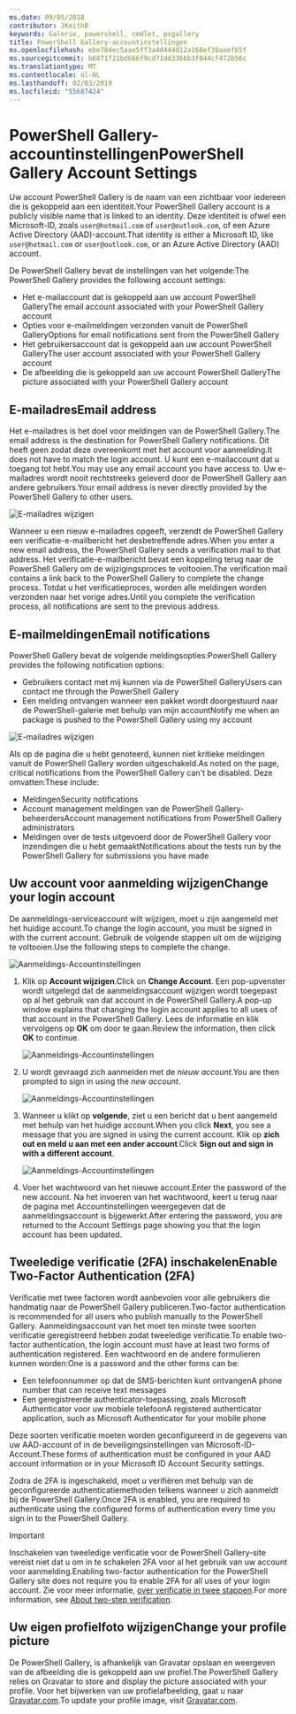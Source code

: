 ```yaml
---
ms.date: 09/05/2018
contributor: JKeithB
keywords: Galerie, powershell, cmdlet, psgallery
title: PowerShell Gallery-accountinstellingen
ms.openlocfilehash: ebe784ec5aae5ff3a4d444d12a168ef38aaef65f
ms.sourcegitcommit: b6871f21bd666f9cd71dd336bb3f844cf472b56c
ms.translationtype: MT
ms.contentlocale: nl-NL
ms.lasthandoff: 02/03/2019
ms.locfileid: "55687424"
---
```

# <a name="powershell-gallery-account-settings"></a><span data-ttu-id="8ffbd-103">PowerShell Gallery-accountinstellingen</span><span class="sxs-lookup"><span data-stu-id="8ffbd-103">PowerShell Gallery Account Settings</span></span>

<span data-ttu-id="8ffbd-104">Uw account PowerShell Gallery is de naam van een zichtbaar voor iedereen die is gekoppeld aan een identiteit.</span><span class="sxs-lookup"><span data-stu-id="8ffbd-104">Your PowerShell Gallery account is a publicly visible name that is linked to an identity.</span></span> <span data-ttu-id="8ffbd-105">Deze identiteit is ofwel een Microsoft-ID, zoals `user@hotmail.com` of `user@outlook.com`, of een Azure Active Directory (AAD)-account.</span><span class="sxs-lookup"><span data-stu-id="8ffbd-105">That identity is either a Microsoft ID, like `user@hotmail.com` or `user@outlook.com`, or an Azure Active Directory (AAD) account.</span></span>

<span data-ttu-id="8ffbd-106">De PowerShell Gallery bevat de instellingen van het volgende:</span><span class="sxs-lookup"><span data-stu-id="8ffbd-106">The PowerShell Gallery provides the following account settings:</span></span>

- <span data-ttu-id="8ffbd-107">Het e-mailaccount dat is gekoppeld aan uw account PowerShell Gallery</span><span class="sxs-lookup"><span data-stu-id="8ffbd-107">The email account associated with your PowerShell Gallery account</span></span>
- <span data-ttu-id="8ffbd-108">Opties voor e-mailmeldingen verzonden vanuit de PowerShell Gallery</span><span class="sxs-lookup"><span data-stu-id="8ffbd-108">Options for email notifications sent from the PowerShell Gallery</span></span>
- <span data-ttu-id="8ffbd-109">Het gebruikersaccount dat is gekoppeld aan uw account PowerShell Gallery</span><span class="sxs-lookup"><span data-stu-id="8ffbd-109">The user account associated with your PowerShell Gallery account</span></span>
- <span data-ttu-id="8ffbd-110">De afbeelding die is gekoppeld aan uw account PowerShell Gallery</span><span class="sxs-lookup"><span data-stu-id="8ffbd-110">The picture associated with your PowerShell Gallery account</span></span>

## <a name="email-address"></a><span data-ttu-id="8ffbd-111">E-mailadres</span><span class="sxs-lookup"><span data-stu-id="8ffbd-111">Email address</span></span>

<span data-ttu-id="8ffbd-112">Het e-mailadres is het doel voor meldingen van de PowerShell Gallery.</span><span class="sxs-lookup"><span data-stu-id="8ffbd-112">The email address is the destination for PowerShell Gallery notifications.</span></span> <span data-ttu-id="8ffbd-113">Dit heeft geen zodat deze overeenkomt met het account voor aanmelding.</span><span class="sxs-lookup"><span data-stu-id="8ffbd-113">It does not have to match the login account.</span></span> <span data-ttu-id="8ffbd-114">U kunt een e-mailaccount dat u toegang tot hebt.</span><span class="sxs-lookup"><span data-stu-id="8ffbd-114">You may use any email account you have access to.</span></span> <span data-ttu-id="8ffbd-115">Uw e-mailadres wordt nooit rechtstreeks geleverd door de PowerShell Gallery aan andere gebruikers.</span><span class="sxs-lookup"><span data-stu-id="8ffbd-115">Your email address is never directly provided by the PowerShell Gallery to other users.</span></span>

![E-mailadres wijzigen](../../Images/PSGallery_AcccountEmailAddress.png)

<span data-ttu-id="8ffbd-117">Wanneer u een nieuw e-mailadres opgeeft, verzendt de PowerShell Gallery een verificatie-e-mailbericht het desbetreffende adres.</span><span class="sxs-lookup"><span data-stu-id="8ffbd-117">When you enter a new email address, the PowerShell Gallery sends a verification mail to that address.</span></span> <span data-ttu-id="8ffbd-118">Het verificatie-e-mailbericht bevat een koppeling terug naar de PowerShell Gallery om de wijzigingsproces te voltooien.</span><span class="sxs-lookup"><span data-stu-id="8ffbd-118">The verification mail contains a link back to the PowerShell Gallery to complete the change process.</span></span> <span data-ttu-id="8ffbd-119">Totdat u het verificatieproces, worden alle meldingen worden verzonden naar het vorige adres.</span><span class="sxs-lookup"><span data-stu-id="8ffbd-119">Until you complete the verification process, all notifications are sent to the previous address.</span></span>

## <a name="email-notifications"></a><span data-ttu-id="8ffbd-120">E-mailmeldingen</span><span class="sxs-lookup"><span data-stu-id="8ffbd-120">Email notifications</span></span>

<span data-ttu-id="8ffbd-121">PowerShell Gallery bevat de volgende meldingsopties:</span><span class="sxs-lookup"><span data-stu-id="8ffbd-121">PowerShell Gallery provides the following notification options:</span></span>

- <span data-ttu-id="8ffbd-122">Gebruikers contact met mij kunnen via de PowerShell Gallery</span><span class="sxs-lookup"><span data-stu-id="8ffbd-122">Users can contact me through the PowerShell Gallery</span></span>
- <span data-ttu-id="8ffbd-123">Een melding ontvangen wanneer een pakket wordt doorgestuurd naar de PowerShell-galerie met behulp van mijn account</span><span class="sxs-lookup"><span data-stu-id="8ffbd-123">Notify me when an package is pushed to the PowerShell Gallery using my account</span></span>

![E-mailadres wijzigen](../../Images/PSGallery_AccountEmailOptions.png)

<span data-ttu-id="8ffbd-125">Als op de pagina die u hebt genoteerd, kunnen niet kritieke meldingen vanuit de PowerShell Gallery worden uitgeschakeld.</span><span class="sxs-lookup"><span data-stu-id="8ffbd-125">As noted on the page, critical notifications from the PowerShell Gallery can't be disabled.</span></span>
<span data-ttu-id="8ffbd-126">Deze omvatten:</span><span class="sxs-lookup"><span data-stu-id="8ffbd-126">These include:</span></span>

- <span data-ttu-id="8ffbd-127">Meldingen</span><span class="sxs-lookup"><span data-stu-id="8ffbd-127">Security notifications</span></span>
- <span data-ttu-id="8ffbd-128">Account management meldingen van de PowerShell Gallery-beheerders</span><span class="sxs-lookup"><span data-stu-id="8ffbd-128">Account management notifications from PowerShell Gallery administrators</span></span>
- <span data-ttu-id="8ffbd-129">Meldingen over de tests uitgevoerd door de PowerShell Gallery voor inzendingen die u hebt gemaakt</span><span class="sxs-lookup"><span data-stu-id="8ffbd-129">Notifications about the tests run by the PowerShell Gallery for submissions you have made</span></span>

## <a name="change-your-login-account"></a><span data-ttu-id="8ffbd-130">Uw account voor aanmelding wijzigen</span><span class="sxs-lookup"><span data-stu-id="8ffbd-130">Change your login account</span></span>

<span data-ttu-id="8ffbd-131">De aanmeldings-serviceaccount wilt wijzigen, moet u zijn aangemeld met het huidige account.</span><span class="sxs-lookup"><span data-stu-id="8ffbd-131">To change the login account, you must be signed in with the current account.</span></span> <span data-ttu-id="8ffbd-132">Gebruik de volgende stappen uit om de wijziging te voltooien.</span><span class="sxs-lookup"><span data-stu-id="8ffbd-132">Use the following steps to complete the change.</span></span>

![Aanmeldings-Accountinstellingen](../../Images/PSGallery_LoginAccountSettings.png)

1. <span data-ttu-id="8ffbd-134">Klik op **Account wijzigen**.</span><span class="sxs-lookup"><span data-stu-id="8ffbd-134">Click on **Change Account**.</span></span> <span data-ttu-id="8ffbd-135">Een pop-upvenster wordt uitgelegd dat de aanmeldingsaccount wijzigen wordt toegepast op al het gebruik van dat account in de PowerShell Gallery.</span><span class="sxs-lookup"><span data-stu-id="8ffbd-135">A pop-up window explains that changing the login account applies to all uses of that account in the PowerShell Gallery.</span></span> <span data-ttu-id="8ffbd-136">Lees de informatie en klik vervolgens op **OK** om door te gaan.</span><span class="sxs-lookup"><span data-stu-id="8ffbd-136">Review the information, then click **OK** to continue.</span></span>

   ![Aanmeldings-Accountinstellingen](../../Images/PSGallery_LoginAccountChange-1.png)

2. <span data-ttu-id="8ffbd-138">U wordt gevraagd zich aanmelden met de _nieuw account_.</span><span class="sxs-lookup"><span data-stu-id="8ffbd-138">You are then prompted to sign in using the _new account_.</span></span>

   ![Aanmeldings-Accountinstellingen](../../Images/PSGallery_LoginAccountChange-2.png)

3. <span data-ttu-id="8ffbd-140">Wanneer u klikt op **volgende**, ziet u een bericht dat u bent aangemeld met behulp van het huidige account.</span><span class="sxs-lookup"><span data-stu-id="8ffbd-140">When you click **Next**, you see a message that you are signed in using the current account.</span></span>
   <span data-ttu-id="8ffbd-141">Klik op **zich out en meld u aan met een ander account**.</span><span class="sxs-lookup"><span data-stu-id="8ffbd-141">Click **Sign out and sign in with a different account**.</span></span>

   ![Aanmeldings-Accountinstellingen](../../Images/PSGallery_LoginAccountChange-3.png)

4. <span data-ttu-id="8ffbd-143">Voer het wachtwoord van het nieuwe account.</span><span class="sxs-lookup"><span data-stu-id="8ffbd-143">Enter the password of the new account.</span></span> <span data-ttu-id="8ffbd-144">Na het invoeren van het wachtwoord, keert u terug naar de pagina met Accountinstellingen weergegeven dat de aanmeldingsaccount is bijgewerkt.</span><span class="sxs-lookup"><span data-stu-id="8ffbd-144">After entering the password, you are returned to the Account Settings page showing you that the login account has been updated.</span></span>


## <a name="enable-two-factor-authentication-2fa"></a><span data-ttu-id="8ffbd-145">Tweeledige verificatie (2FA) inschakelen</span><span class="sxs-lookup"><span data-stu-id="8ffbd-145">Enable Two-Factor Authentication (2FA)</span></span>

<span data-ttu-id="8ffbd-146">Verificatie met twee factoren wordt aanbevolen voor alle gebruikers die handmatig naar de PowerShell Gallery publiceren.</span><span class="sxs-lookup"><span data-stu-id="8ffbd-146">Two-factor authentication is recommended for all users who publish manually to the PowerShell Gallery.</span></span> <span data-ttu-id="8ffbd-147">Aanmeldingsaccount van het moet ten minste twee soorten verificatie geregistreerd hebben zodat tweeledige verificatie.</span><span class="sxs-lookup"><span data-stu-id="8ffbd-147">To enable two-factor authentication, the login account must have at least two forms of authentication registered.</span></span> <span data-ttu-id="8ffbd-148">Een wachtwoord en de andere formulieren kunnen worden:</span><span class="sxs-lookup"><span data-stu-id="8ffbd-148">One is a password and the other forms can be:</span></span>

- <span data-ttu-id="8ffbd-149">Een telefoonnummer op dat de SMS-berichten kunt ontvangen</span><span class="sxs-lookup"><span data-stu-id="8ffbd-149">A phone number that can receive text messages</span></span>
- <span data-ttu-id="8ffbd-150">Een geregistreerde authenticator-toepassing, zoals Microsoft Authenticator voor uw mobiele telefoon</span><span class="sxs-lookup"><span data-stu-id="8ffbd-150">A registered authenticator application, such as Microsoft Authenticator for your mobile phone</span></span>

<span data-ttu-id="8ffbd-151">Deze soorten verificatie moeten worden geconfigureerd in de gegevens van uw AAD-account of in de beveiligingsinstellingen van Microsoft-ID-Account.</span><span class="sxs-lookup"><span data-stu-id="8ffbd-151">These forms of authentication must be configured in your AAD account information or in your Microsoft ID Account Security settings.</span></span>

<span data-ttu-id="8ffbd-152">Zodra de 2FA is ingeschakeld, moet u verifiëren met behulp van de geconfigureerde authenticatiemethoden telkens wanneer u zich aanmeldt bij de PowerShell Gallery.</span><span class="sxs-lookup"><span data-stu-id="8ffbd-152">Once 2FA is enabled, you are required to authenticate using the configured forms of authentication every time you sign in to the PowerShell Gallery.</span></span>

> [!IMPORTANT]
> <span data-ttu-id="8ffbd-153">Inschakelen van tweeledige verificatie voor de PowerShell Gallery-site vereist niet dat u om in te schakelen 2FA voor al het gebruik van uw account voor aanmelding.</span><span class="sxs-lookup"><span data-stu-id="8ffbd-153">Enabling two-factor authentication for the PowerShell Gallery site does not require you to enable 2FA for all uses of your login account.</span></span> <span data-ttu-id="8ffbd-154">Zie voor meer informatie, [over verificatie in twee stappen](https://support.microsoft.com/help/12408/microsoft-account-about-two-step-verification).</span><span class="sxs-lookup"><span data-stu-id="8ffbd-154">For more information, see [About two-step verification](https://support.microsoft.com/help/12408/microsoft-account-about-two-step-verification).</span></span>

## <a name="change-your-profile-picture"></a><span data-ttu-id="8ffbd-155">Uw eigen profielfoto wijzigen</span><span class="sxs-lookup"><span data-stu-id="8ffbd-155">Change your profile picture</span></span>

<span data-ttu-id="8ffbd-156">De PowerShell Gallery, is afhankelijk van Gravatar opslaan en weergeven van de afbeelding die is gekoppeld aan uw profiel.</span><span class="sxs-lookup"><span data-stu-id="8ffbd-156">The PowerShell Gallery relies on Gravatar to store and display the picture associated with your profile.</span></span> <span data-ttu-id="8ffbd-157">Voor het bijwerken van uw profielafbeelding, gaat u naar [Gravatar.com](http://www.gravatar.com/).</span><span class="sxs-lookup"><span data-stu-id="8ffbd-157">To update your profile image, visit [Gravatar.com](http://www.gravatar.com/).</span></span>
